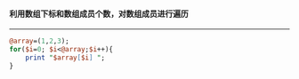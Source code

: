 #### 利用数组下标和数组成员个数，对数组成员进行遍历
------
```perl
@array=(1,2,3); 
for($i=0; $i<@array;$i++){
	print "$array[$i] ";
}
```
